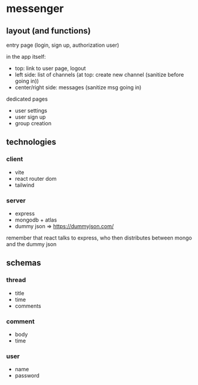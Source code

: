 # messenger

## layout (and functions)

entry page (login, sign up, authorization user)

in the app itself:

- top: link to user page, logout
- left side: list of channels (at top: create new channel (sanitize before going in))
- center/right side: messages (sanitize msg going in)

dedicated pages

- user settings
- user sign up
- group creation

## technologies

### client

- vite
- react router dom
- tailwind

### server

- express
- mongodb + atlas
- dummy json => https://dummyjson.com/

remember that react talks to express, who then distributes between mongo and the dummy json

## schemas

### thread

- title
- time
- comments

### comment

- body
- time

### user

- name
- password
